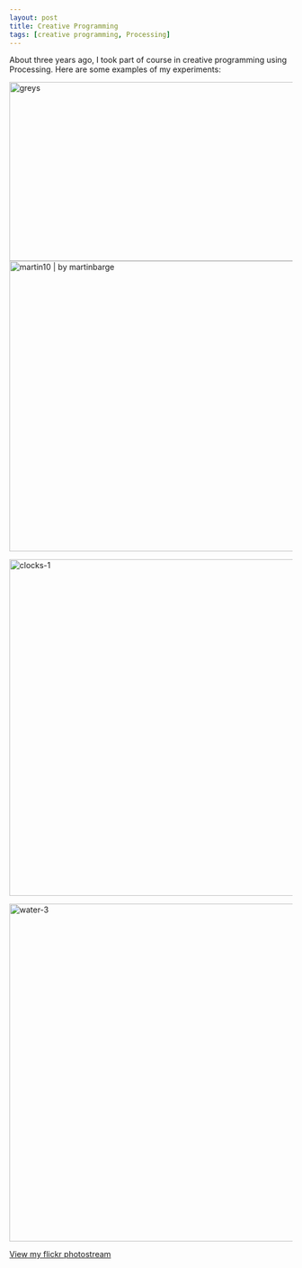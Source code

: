 ```yaml
---
layout: post
title: Creative Programming
tags: [creative programming, Processing]
---
```

About three years ago, I took part of course in creative programming using Processing. Here are some examples of my experiments:

<img src="https://live.staticflickr.com/8346/29202915945_f41916280f_b.jpg" width="768" height="318" alt="greys">

<img width="516" height="516" src="../img/exploding-globe.jpg"  alt="martin10 | by martinbarge">

<a data-flickr-embed="true" data-footer="true" data-context="true" href="https://www.flickr.com/photos/135263932@N04/28988408301/" title="clocks-1"><img src="https://live.staticflickr.com/8111/28988408301_0e96636e69_z.jpg" width="594" height="598" alt="clocks-1"></a>
<script async src="//embedr.flickr.com/assets/client-code.js" charset="utf-8"></script>

<a data-flickr-embed="true" data-footer="true" data-context="true" href="https://www.flickr.com/photos/135263932@N04/28798988520/" title="water-3"><img src="https://live.staticflickr.com/8188/28798988520_9b3815b3d8_z.jpg" width="598" height="600" alt="water-3"></a>
<script async src="//embedr.flickr.com/assets/client-code.js" charset="utf-8"></script>

<p><a href="https://flic.kr/ps/34wCxE">View my flickr photostream</a></p>
